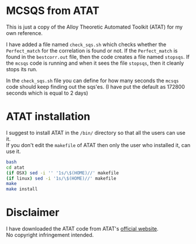 # MCSQS from ATAT
This is just a copy of the Alloy Theoretic Automated Toolkit (ATAT) for my own reference.

I have added a file named ````check_sqs.sh```` which checks whether the ````Perfect_match```` for the correlation is found or not. If the ````Perfect_match```` is found in the ````bestcorr.out```` file, then the code creates a file named ````stopsqs````. If the ````mcsqs```` code is running and when it sees the file ````stopsqs````, then it cleanly stops its run.

In the ````check_sqs.sh```` file you can define for how many seconds the ````mcsqs```` code should keep finding out the sqs'es. (I have put the default as 172800 seconds which is equal to 2 days)

# ATAT installation
I suggest to install ATAT in the ````/bin/```` directory so that all the users can use it.  
If you don't edit the ````makefile```` of ATAT then only the user who installed it, can use it.
````bash
bash
cd atat
(if OSX) sed -i '' '1s/\$(HOME)//' makefile
(if linux) sed -i '1s/\$(HOME)//' makefile
make
make install
````

# Disclaimer
I have downloaded the ATAT code from ATAT's [official website](https://www.brown.edu/Departments/Engineering/Labs/avdw/atat/).  
No copyright infringement intended.